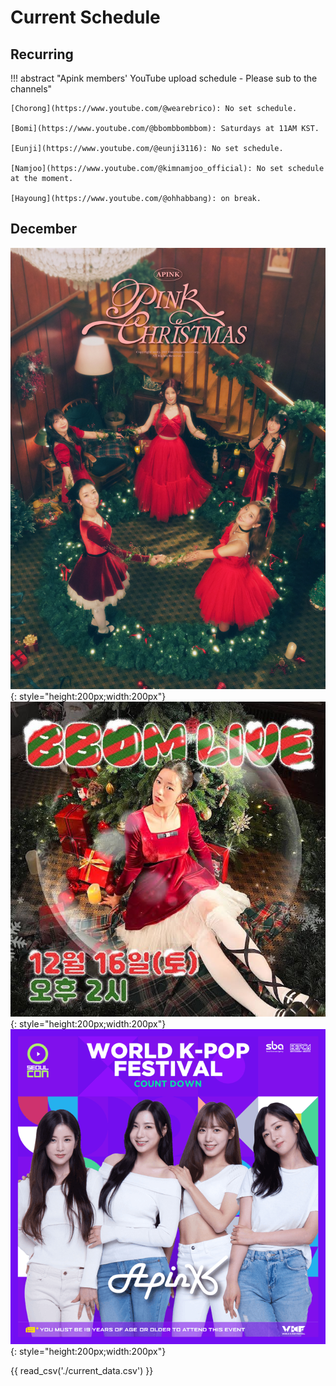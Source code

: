 # Current Schedule

## Recurring

!!! abstract "Apink members' YouTube upload schedule - Please sub to the channels"

    [Chorong](https://www.youtube.com/@wearebrico): No set schedule.

    [Bomi](https://www.youtube.com/@bbombbombbom): Saturdays at 11AM KST.

    [Eunji](https://www.youtube.com/@eunji3116): No set schedule.

    [Namjoo](https://www.youtube.com/@kimnamjoo_official): No set schedule at the moment.

    [Hayoung](https://www.youtube.com/@ohhabbang): on break.

## December

![Apink 'Pink Christmas' Song](<../assets/images/event_images/Apink_Pink Christmas (1).jpeg>){: style="height:200px;width:200px"}
![Bomi Youtube Live (channel:@bbombbombbom)](../assets/images/event_images/bbom2live.jpeg){: style="height:200px;width:200px"}
![SeoulCon X WORLD K-POP FESTIVAL - COUNTDOWN](<../assets/images/event_images/4pink_New Year.png>){: style="height:200px;width:200px"}

{{ read_csv('./current_data.csv') }}

<!--{{ read_csv('./next_data.csv') }} -->
